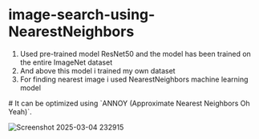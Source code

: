 # image-search-using-NearestNeighbors
<ol>
  <li>Used pre-trained model ResNet50 and the model has been trained on the entire ImageNet dataset</li>
  <li>And above this model i trained my own dataset</li>
  <li>For finding nearest image i used NearestNeighbors machine learning model</li>
</ol>
# It can be optimized using `ANNOY (Approximate Nearest Neighbors Oh Yeah)`.

![Screenshot 2025-03-04 232915](https://github.com/user-attachments/assets/792ae74e-7cd7-4cee-8f97-d856d0d2b6a1)
